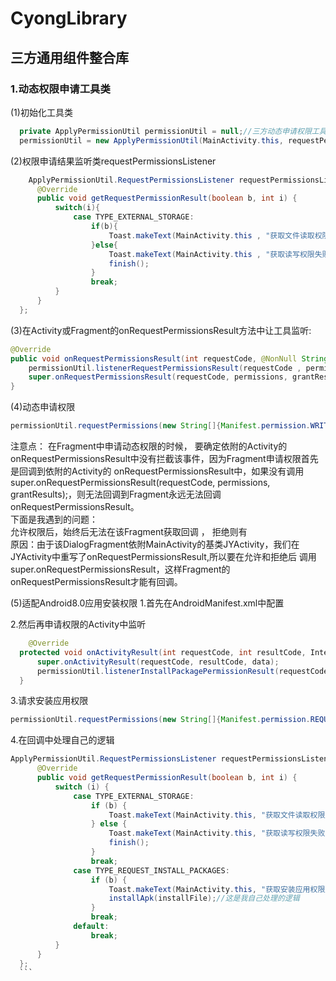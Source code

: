 # CyongLibrary
## 三方通用组件整合库

### 1.动态权限申请工具类
  (1)初始化工具类
  ```Java
    private ApplyPermissionUtil permissionUtil = null;//三方动态申请权限工具类
    permissionUtil = new ApplyPermissionUtil(MainActivity.this, requestPermissionsListener);
  ```
  (2)权限申请结果监听类requestPermissionsListener
  ```Java
      ApplyPermissionUtil.RequestPermissionsListener requestPermissionsListener = new ApplyPermissionUtil.RequestPermissionsListener() {
        @Override
        public void getRequestPermissionResult(boolean b, int i) {
            switch(i){
                case TYPE_EXTERNAL_STORAGE:
                    if(b){
                        Toast.makeText(MainActivity.this , "获取文件读取权限成功..." , Toast.LENGTH_LONG).show();
                    }else{
                        Toast.makeText(MainActivity.this , "获取读写权限失败..." , Toast.LENGTH_LONG).show();
                        finish();
                    }
                    break;
            }
        }
    };
  ```
  (3)在Activity或Fragment的onRequestPermissionsResult方法中让工具监听:
   ```Java
   @Override
   public void onRequestPermissionsResult(int requestCode, @NonNull String[] permissions, @NonNull int[] grantResults) {
       permissionUtil.listenerRequestPermissionsResult(requestCode , permissions , grantResults);//监听权限请求结果
       super.onRequestPermissionsResult(requestCode, permissions, grantResults);
   }
   ```
  (4)动态申请权限
   ```Java
   permissionUtil.requestPermissions(new String[]{Manifest.permission.WRITE_EXTERNAL_STORAGE, Manifest.permission.READ_EXTERNAL_STORAGE}, TYPE_EXTERNAL_STORAGE);
   ```
   注意点：
    在Fragment中申请动态权限的时候， 要确定依附的Activity的onRequestPermissionsResult中没有拦截该事件，因为Fragment申请权限首先是回调到依附的Activity的
    onRequestPermissionsResult中，如果没有调用super.onRequestPermissionsResult(requestCode, permissions, grantResults);，则无法回调到Fragment永远无法回调onRequestPermissionsResult。<br>
    下面是我遇到的问题：<br>
    允许权限后，始终后无法在该Fragment获取回调 ， 拒绝则有<br>
    原因：由于该DialogFragment依附MainActivity的基类JYActivity，我们在JYActivity中重写了onRequestPermissionsResult,所以要在允许和拒绝后 调用super.onRequestPermissionsResult，这样Fragment的onRequestPermissionsResult才能有回调。<br>

(5)适配Android8.0应用安装权限
  1.首先在AndroidManifest.xml中配置<uses-permission android:name="android.permission.REQUEST_INSTALL_PACKAGES"/>
  
  2.然后再申请权限的Activity中监听
  ```java
      @Override
    protected void onActivityResult(int requestCode, int resultCode, Intent data) {
        super.onActivityResult(requestCode, resultCode, data);
        permissionUtil.listenerInstallPackagePermissionResult(requestCode , resultCode , data);
    }
 ```   
  3.请求安装应用权限
  ```java
  permissionUtil.requestPermissions(new String[]{Manifest.permission.REQUEST_INSTALL_PACKAGES}, TYPE_REQUEST_INSTALL_PACKAGES);
  ```
  4.在回调中处理自己的逻辑
  ```java
  ApplyPermissionUtil.RequestPermissionsListener requestPermissionsListener = new ApplyPermissionUtil.RequestPermissionsListener() {
        @Override
        public void getRequestPermissionResult(boolean b, int i) {
            switch (i) {
                case TYPE_EXTERNAL_STORAGE:
                    if (b) {
                        Toast.makeText(MainActivity.this, "获取文件读取权限成功...", Toast.LENGTH_LONG).show();
                    } else {
                        Toast.makeText(MainActivity.this, "获取读写权限失败...", Toast.LENGTH_LONG).show();
                        finish();
                    }
                    break;
                case TYPE_REQUEST_INSTALL_PACKAGES:
                    if (b) {
                        Toast.makeText(MainActivity.this, "获取安装应用权限成功...", Toast.LENGTH_LONG).show();
                        installApk(installFile);//这是我自己处理的逻辑
                    }
                    break;
                default:
                    break;
            }
        }
    };
    ```
    

